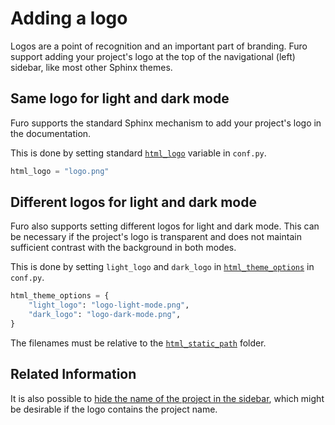 # Adding a logo

Logos are a point of recognition and an important part of branding. Furo support adding your project's logo at the top of the navigational (left) sidebar, like most other Sphinx themes.

## Same logo for light and dark mode

Furo supports the standard Sphinx mechanism to add your project's logo in the documentation.

This is done by setting standard [`html_logo`][sphinx-html_logo] variable in `conf.py`.

```python
html_logo = "logo.png"
```

## Different logos for light and dark mode

Furo also supports setting different logos for light and dark mode. This can be necessary if the project's logo is transparent and does not maintain sufficient contrast with the background in both modes.

This is done by setting `light_logo` and `dark_logo` in [`html_theme_options`][sphinx-html_theme_options] in `conf.py`.

```python
html_theme_options = {
    "light_logo": "logo-light-mode.png",
    "dark_logo": "logo-dark-mode.png",
}
```

The filenames must be relative to the [`html_static_path`][sphinx-html_static_path] folder.

## Related Information

It is also possible to [hide the name of the project in the sidebar](customisation/index.md#sidebar_hide_name), which might be desirable if the logo contains the project name.

[sphinx-html_logo]: https://www.sphinx-doc.org/en/main/usage/configuration.html#confval-html_logo
[sphinx-html_theme_options]: https://www.sphinx-doc.org/en/main/usage/configuration.html#confval-html_theme_options
[sphinx-html_static_path]: https://www.sphinx-doc.org/en/main/usage/configuration.html#confval-html_static_path
